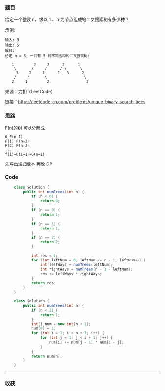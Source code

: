 ### 题目

给定一个整数 n，求以 1 ... n 为节点组成的二叉搜索树有多少种？

示例:
```
输入: 3
输出: 5
解释:
给定 n = 3, 一共有 5 种不同结构的二叉搜索树:

   1         3     3      2      1
    \       /     /      / \      \
     3     2     1      1   3      2
    /     /       \                 \
   2     1         2                 3
```
来源：力扣（LeetCode）

链接：https://leetcode-cn.com/problems/unique-binary-search-trees

### 思路

F(n)的树 可以分解成 
    
    0 F(n-1) 
    F(1) F(n-2)
    F(2) F(n-3)
    ...
    f(i)=G(i−1)∗G(n−i)

先写出递归版本 再改 DP

### Code
```java
    class Solution {
        public int numTrees(int n) {
            if (n < 0) {
                return 0;
            }
            if (n == 0) {
                return 1;
            }
            if (n == 1) {
                return 1;
            }
            if (n == 2) {
                return 2;
            }

            int res = 0;
            for (int leftNum = 0; leftNum <= n - 1; leftNum++) {
                int leftWays = numTrees(leftNum);
                int rightWays = numTrees(n - 1 - leftNum);
                res += leftWays * rightWays;
            }
            return res;
        }
    }
```

```java
    class Solution {
        public int numTrees(int n) {
            if (n < 2) {
                return 1;
            }
            int[] num = new int[n + 1];
            num[0] = 1;
            for (int i = 1; i < n + 1; i++) {
                for (int j = 1; j < i + 1; j++) {
                    num[i] += num[j - 1] * num[i - j];
                }
            }
            return num[n];
        }
    }
```
*** 
### 收获
